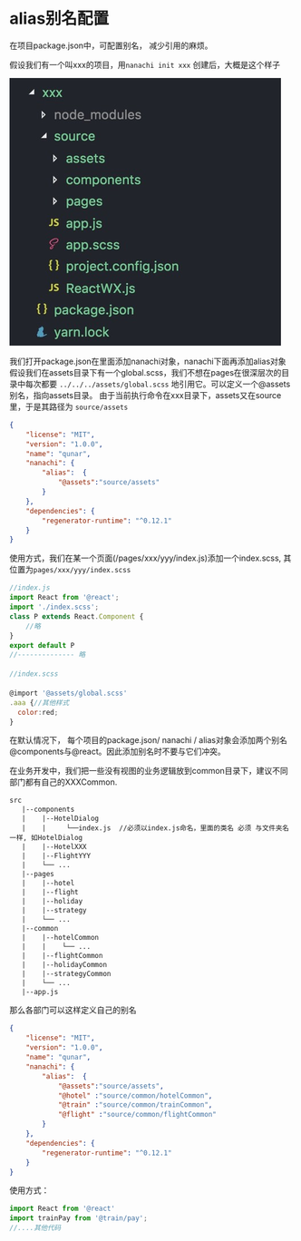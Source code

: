 # alias别名配置

在项目package.json中，可配置别名， 减少引用的麻烦。

假设我们有一个叫xxx的项目，用`nanachi init xxx` 创建后，大概是这个样子

![alias](./alias.png)

我们打开package.json在里面添加nanachi对象，nanachi下面再添加alias对象
假设我们在assets目录下有一个global.scss，我们不想在pages在很深层次的目录中每次都要
`../../../assets/global.scss` 地引用它。可以定义一个@assets别名，指向assets目录。
由于当前执行命令在xxx目录下，assets又在source里，于是其路径为 `source/assets`

```json
{
    "license": "MIT",
    "version": "1.0.0",
    "name": "qunar",
    "nanachi": {
        "alias":  {
            "@assets":"source/assets"
        }
    },
    "dependencies": {
        "regenerator-runtime": "^0.12.1"
    }
}
```

使用方式，我们在某一个页面(/pages/xxx/yyy/index.js)添加一个index.scss, 其位置为`pages/xxx/yyy/index.scss`

```javascript
//index.js
import React from '@react';
import './index.scss';
class P extends React.Component {
    //略
}
export default P
//-------------- 略

//index.scss

@import '@assets/global.scss'
.aaa {//其他样式
  color:red;
}
```

在默认情况下， 每个项目的package.json/ nanachi / alias对象会添加两个别名@components与@react。因此添加别名时不要与它们冲突。

在业务开发中，我们把一些没有视图的业务逻辑放到common目录下，建议不同部门都有自己的XXXCommon.
```shell
src
   |--components
   |    |--HotelDialog
   |    |     └──index.js  //必须以index.js命名，里面的类名 必须 与文件夹名一样, 如HotelDialog
   |    |--HotelXXX
   |    |--FlightYYY
   |    └── ...
   |--pages
   |    |--hotel
   |    |--flight
   |    |--holiday
   |    |--strategy
   |    └── ...
   |--common
   |    |--hotelCommon
   |    |    └── ...
   |    |--flightCommon
   |    |--holidayCommon
   |    |--strategyCommon
   |    └── ...
   |--app.js
```
那么各部门可以这样定义自己的别名

```json
{
    "license": "MIT",
    "version": "1.0.0",
    "name": "qunar",
    "nanachi": {
        "alias":  {
            "@assets":"source/assets",
            "@hotel" :"source/common/hotelCommon",
            "@train" :"source/common/trainCommon",
            "@flight" :"source/common/flightCommon"
        }
    },
    "dependencies": {
        "regenerator-runtime": "^0.12.1"
    }
}
```
使用方式：

```jsx
import React from '@react'
import trainPay from '@train/pay';
//....其他代码

```
